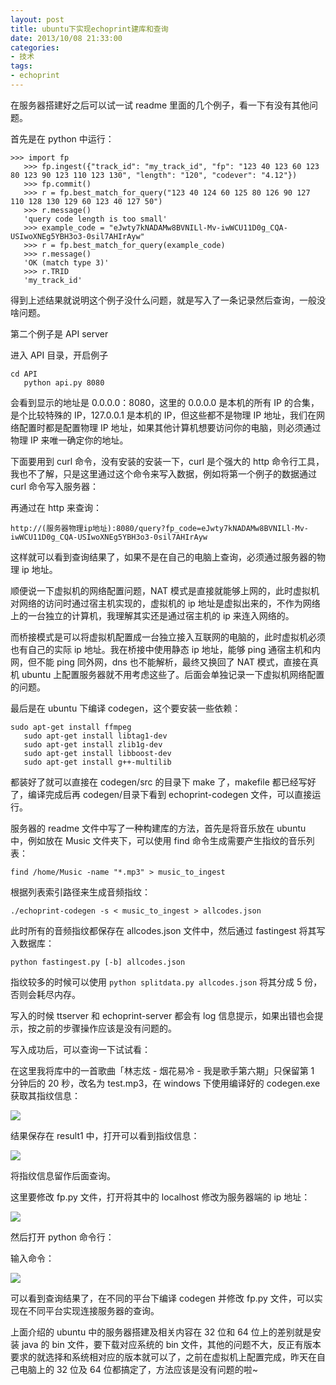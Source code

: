 ```yaml
---
layout: post
title: ubuntu下实现echoprint建库和查询
date: 2013/10/08 21:33:00
categories:
- 技术
tags:
- echoprint
---
```


在服务器搭建好之后可以试一试 readme 里面的几个例子，看一下有没有其他问题。

首先是在 python 中运行：

```
>>> import fp
   >>> fp.ingest({"track_id": "my_track_id", "fp": "123 40 123 60 123 80 123 90 123 110 123 130", "length": "120", "codever": "4.12"})
   >>> fp.commit()
   >>> r = fp.best_match_for_query("123 40 124 60 125 80 126 90 127 110 128 130 129 60 123 40 127 50")
   >>> r.message()
   'query code length is too small'
   >>> example_code = "eJwty7kNADAMw8BVNILl-Mv-iwWCU11D0g_CQA-USIwoXNEg5YBH3o3-0sil7AHIrAyw"
   >>> r = fp.best_match_for_query(example_code)
   >>> r.message()
   'OK (match type 3)'
   >>> r.TRID
   'my_track_id'
```

得到上述结果就说明这个例子没什么问题，就是写入了一条记录然后查询，一般没啥问题。

第二个例子是 API server

进入 API 目录，开启例子

```
cd API
   python api.py 8080
```

会看到显示的地址是 0.0.0.0：8080，这里的 0.0.0.0 是本机的所有 IP 的合集，是个比较特殊的 IP，127.0.0.1 是本机的 IP，但这些都不是物理 IP 地址，我们在网络配置时都是配置物理 IP 地址，如果其他计算机想要访问你的电脑，则必须通过物理 IP 来唯一确定你的地址。

下面要用到 curl 命令，没有安装的安装一下，curl 是个强大的 http 命令行工具，我也不了解，只是这里通过这个命令来写入数据，例如将第一个例子的数据通过 curl 命令写入服务器：

再通过在 http 来查询：

```
http://(服务器物理ip地址):8080/query?fp_code=eJwty7kNADAMw8BVNILl-Mv-iwWCU11D0g_CQA-USIwoXNEg5YBH3o3-0sil7AHIrAyw
```

这样就可以看到查询结果了，如果不是在自己的电脑上查询，必须通过服务器的物理 ip 地址。

顺便说一下虚拟机的网络配置问题，NAT 模式是直接就能够上网的，此时虚拟机对网络的访问时通过宿主机实现的，虚拟机的 ip 地址是虚拟出来的，不作为网络上的一台独立的计算机，我理解其实还是通过宿主机的 ip 来连入网络的。

而桥接模式是可以将虚拟机配置成一台独立接入互联网的电脑的，此时虚拟机必须也有自己的实际 ip 地址。我在桥接中使用静态 ip 地址，能够 ping 通宿主机和内网，但不能 ping 同外网，dns 也不能解析，最终又换回了 NAT 模式，直接在真机 ubuntu 上配置服务器就不用考虑这些了。后面会单独记录一下虚拟机网络配置的问题。

最后是在 ubuntu 下编译 codegen，这个要安装一些依赖：

```
sudo apt-get install ffmpeg
   sudo apt-get install libtag1-dev
   sudo apt-get install zlib1g-dev
   sudo apt-get install libboost-dev
   sudo apt-get install g++-multilib
```

都装好了就可以直接在 codegen/src 的目录下 make 了，makefile 都已经写好了，编译完成后再 codegen/目录下看到 echoprint-codegen 文件，可以直接运行。

服务器的 readme 文件中写了一种构建库的方法，首先是将音乐放在 ubuntu 中，例如放在 Music 文件夹下，可以使用 find 命令生成需要产生指纹的音乐列表：

```
find /home/Music -name "*.mp3" > music_to_ingest
```

根据列表索引路径来生成音频指纹：

```
./echoprint-codegen -s < music_to_ingest > allcodes.json
```

此时所有的音频指纹都保存在 allcodes.json 文件中，然后通过 fastingest 将其写入数据库：

```
python fastingest.py [-b] allcodes.json
```

指纹较多的时候可以使用 `python splitdata.py allcodes.json` 将其分成 5 份，否则会耗尽内存。

写入的时候 ttserver 和 echoprint-server 都会有 log 信息提示，如果出错也会提示，按之前的步骤操作应该是没有问题的。

写入成功后，可以查询一下试试看：

在这里我将库中的一首歌曲「林志炫 - 烟花易冷 - 我是歌手第六期」只保留第 1 分钟后的 20 秒，改名为 test.mp3，在 windows 下使用编译好的 codegen.exe 获取其指纹信息：

![](http://pics.naaln.com/blog/2019-05-14-123244.jpg-basicBlog)

结果保存在 result1 中，打开可以看到指纹信息：

![](http://pics.naaln.com/blog/2019-05-14-123245.jpg-basicBlog)

将指纹信息留作后面查询。

这里要修改 fp.py 文件，打开将其中的 localhost 修改为服务器端的 ip 地址：

![](http://pics.naaln.com/blog/2019-05-14-123246.jpg-basicBlog)

然后打开 python 命令行：

输入命令：

![](http://pics.naaln.com/blog/2019-05-14-123247.jpg-basicBlog)

可以看到查询结果了，在不同的平台下编译 codegen 并修改 fp.py 文件，可以实现在不同平台实现连接服务器的查询。

上面介绍的 ubuntu 中的服务器搭建及相关内容在 32 位和 64 位上的差别就是安装 java 的 bin 文件，要下载对应系统的 bin 文件，其他的问题不大，反正有版本要求的就选择和系统相对应的版本就可以了，之前在虚拟机上配置完成，昨天在自己电脑上的 32 位及 64 位都搞定了，方法应该是没有问题的啦~
